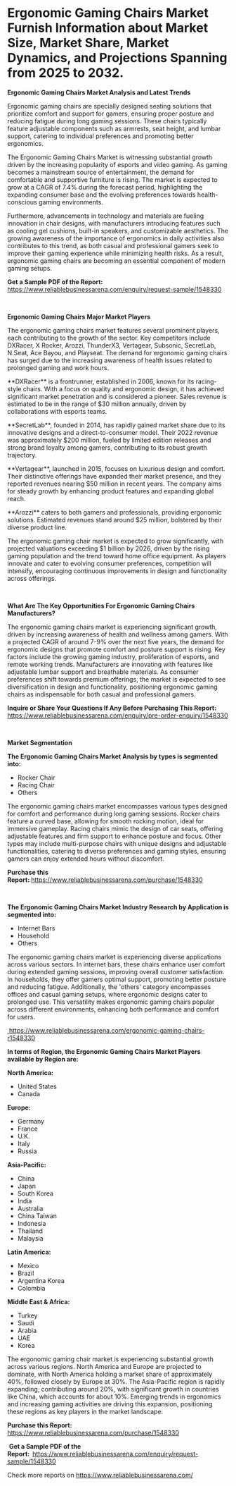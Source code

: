 <p><h1>Ergonomic Gaming Chairs Market Furnish Information about Market Size, Market Share, Market Dynamics, and Projections Spanning from 2025 to 2032.</h1></p><p><strong>Ergonomic Gaming Chairs Market Analysis and Latest Trends</strong></p>
<p><p>Ergonomic gaming chairs are specially designed seating solutions that prioritize comfort and support for gamers, ensuring proper posture and reducing fatigue during long gaming sessions. These chairs typically feature adjustable components such as armrests, seat height, and lumbar support, catering to individual preferences and promoting better ergonomics.</p><p>The Ergonomic Gaming Chairs Market is witnessing substantial growth driven by the increasing popularity of esports and video gaming. As gaming becomes a mainstream source of entertainment, the demand for comfortable and supportive furniture is rising. The market is expected to grow at a CAGR of 7.4% during the forecast period, highlighting the expanding consumer base and the evolving preferences towards health-conscious gaming environments. </p><p>Furthermore, advancements in technology and materials are fueling innovation in chair designs, with manufacturers introducing features such as cooling gel cushions, built-in speakers, and customizable aesthetics. The growing awareness of the importance of ergonomics in daily activities also contributes to this trend, as both casual and professional gamers seek to improve their gaming experience while minimizing health risks. As a result, ergonomic gaming chairs are becoming an essential component of modern gaming setups.</p></p>
<p><strong>Get a Sample PDF of the Report:&nbsp;</strong> <a href="https://www.reliablebusinessarena.com/enquiry/request-sample/1548330?utm_campaign=1841&utm_medium=2&utm_source=Github&utm_content=ia&utm_term=05042025&utm_id=ergonomic-gaming-chairs">https://www.reliablebusinessarena.com/enquiry/request-sample/1548330</a></p>
<p>&nbsp;</p>
<p><strong>Ergonomic Gaming Chairs Major Market Players</strong></p>
<p><p>The ergonomic gaming chairs market features several prominent players, each contributing to the growth of the sector. Key competitors include DXRacer, X Rocker, Arozzi, ThunderX3, Vertagear, Subsonic, SecretLab, N.Seat, Ace Bayou, and Playseat. The demand for ergonomic gaming chairs has surged due to the increasing awareness of health issues related to prolonged gaming and work hours.</p><p>**DXRacer** is a frontrunner, established in 2006, known for its racing-style chairs. With a focus on quality and ergonomic design, it has achieved significant market penetration and is considered a pioneer. Sales revenue is estimated to be in the range of $30 million annually, driven by collaborations with esports teams.</p><p>**SecretLab**, founded in 2014, has rapidly gained market share due to its innovative designs and a direct-to-consumer model. Their 2022 revenue was approximately $200 million, fueled by limited edition releases and strong brand loyalty among gamers, contributing to its robust growth trajectory.</p><p>**Vertagear**, launched in 2015, focuses on luxurious design and comfort. Their distinctive offerings have expanded their market presence, and they reported revenues nearing $50 million in recent years. The company aims for steady growth by enhancing product features and expanding global reach.</p><p>**Arozzi** caters to both gamers and professionals, providing ergonomic solutions. Estimated revenues stand around $25 million, bolstered by their diverse product line.</p><p>The ergonomic gaming chair market is expected to grow significantly, with projected valuations exceeding $1 billion by 2026, driven by the rising gaming population and the trend toward home office equipment. As players innovate and cater to evolving consumer preferences, competition will intensify, encouraging continuous improvements in design and functionality across offerings.</p></p>
<p>&nbsp;</p>
<p><strong>What Are The Key Opportunities For Ergonomic Gaming Chairs Manufacturers?</strong></p>
<p><p>The ergonomic gaming chairs market is experiencing significant growth, driven by increasing awareness of health and wellness among gamers. With a projected CAGR of around 7-9% over the next five years, the demand for ergonomic designs that promote comfort and posture support is rising. Key factors include the growing gaming industry, proliferation of esports, and remote working trends. Manufacturers are innovating with features like adjustable lumbar support and breathable materials. As consumer preferences shift towards premium offerings, the market is expected to see diversification in design and functionality, positioning ergonomic gaming chairs as indispensable for both casual and professional gamers.</p></p>
<p><strong>Inquire or Share Your Questions If Any Before Purchasing This Report:</strong> <a href="https://www.reliablebusinessarena.com/enquiry/pre-order-enquiry/1548330?utm_campaign=1841&utm_medium=2&utm_source=Github&utm_content=ia&utm_term=05042025&utm_id=ergonomic-gaming-chairs">https://www.reliablebusinessarena.com/enquiry/pre-order-enquiry/1548330</a></p>
<p>&nbsp;</p>
<p><strong>Market Segmentation</strong></p>
<p><strong>The Ergonomic Gaming Chairs Market Analysis by types is segmented into:</strong></p>
<p><ul><li>Rocker Chair</li><li>Racing Chair</li><li>Others</li></ul></p>
<p><p>The ergonomic gaming chairs market encompasses various types designed for comfort and performance during long gaming sessions. Rocker chairs feature a curved base, allowing for smooth rocking motion, ideal for immersive gameplay. Racing chairs mimic the design of car seats, offering adjustable features and firm support to enhance posture and focus. Other types may include multi-purpose chairs with unique designs and adjustable functionalities, catering to diverse preferences and gaming styles, ensuring gamers can enjoy extended hours without discomfort.</p></p>
<p><strong>Purchase this Report:&nbsp;</strong><a href="https://www.reliablebusinessarena.com/purchase/1548330?utm_campaign=1841&utm_medium=2&utm_source=Github&utm_content=ia&utm_term=05042025&utm_id=ergonomic-gaming-chairs">https://www.reliablebusinessarena.com/purchase/1548330</a></p>
<p>&nbsp;</p>
<p><strong>The Ergonomic Gaming Chairs Market Industry Research by Application is segmented into:</strong></p>
<p><ul><li>Internet Bars</li><li>Household</li><li>Others</li></ul></p>
<p><p>The ergonomic gaming chairs market is experiencing diverse applications across various sectors. In internet bars, these chairs enhance user comfort during extended gaming sessions, improving overall customer satisfaction. In households, they offer gamers optimal support, promoting better posture and reducing fatigue. Additionally, the 'others' category encompasses offices and casual gaming setups, where ergonomic designs cater to prolonged use. This versatility makes ergonomic gaming chairs popular across different environments, enhancing both performance and comfort for users.</p></p>
<p><a href="https://www.reliablebusinessarena.com/ergonomic-gaming-chairs-r1548330?utm_campaign=1841&utm_medium=2&utm_source=Github&utm_content=ia&utm_term=05042025&utm_id=ergonomic-gaming-chairs">&nbsp;https://www.reliablebusinessarena.com/ergonomic-gaming-chairs-r1548330</a></p>
<p><strong>In terms of Region, the Ergonomic Gaming Chairs Market Players available by Region are:</strong></p>
<p>
    <p> <strong> North America: </strong>
        <ul>
            <li>United States</li>
            <li>Canada</li>
        </ul>
        </p> 
    <p> <strong> Europe: </strong>
        <ul>
            <li>Germany</li>
            <li>France</li>
            <li>U.K.</li>
            <li>Italy</li>
            <li>Russia</li>
        </ul>
        </p> 
    <p> <strong> Asia-Pacific: </strong>
        <ul>
            <li>China</li>
            <li>Japan</li>
            <li>South Korea</li>
            <li>India</li>
            <li>Australia</li>
            <li>China Taiwan</li>
            <li>Indonesia</li>
            <li>Thailand</li>
            <li>Malaysia</li>
        </ul>
        </p> 
    <p> <strong> Latin America: </strong>
        <ul>
            <li>Mexico</li>
            <li>Brazil</li>
            <li>Argentina Korea</li>
            <li>Colombia</li>
        </ul>
        </p> 
    <p> <strong> Middle East & Africa: </strong>
        <ul>
            <li>Turkey</li>
            <li>Saudi</li>
            <li>Arabia</li>
            <li>UAE</li>
            <li>Korea</li>
        </ul>
    </p>
    </p>
<p><p>The ergonomic gaming chair market is experiencing substantial growth across various regions. North America and Europe are projected to dominate, with North America holding a market share of approximately 40%, followed closely by Europe at 30%. The Asia-Pacific region is rapidly expanding, contributing around 20%, with significant growth in countries like China, which accounts for about 10%. Emerging trends in ergonomics and increasing gaming activities are driving this expansion, positioning these regions as key players in the market landscape.</p></p>
<p><strong>Purchase this Report: </strong><a href="https://www.reliablebusinessarena.com/purchase/1548330?utm_campaign=1841&utm_medium=2&utm_source=Github&utm_content=ia&utm_term=05042025&utm_id=ergonomic-gaming-chairs">https://www.reliablebusinessarena.com/purchase/1548330</a></p>
<p>&nbsp;<strong>Get a Sample PDF of the Report:&nbsp;&nbsp;</strong><a href="https://www.reliablebusinessarena.com/enquiry/request-sample/1548330?utm_campaign=1841&utm_medium=2&utm_source=Github&utm_content=ia&utm_term=05042025&utm_id=ergonomic-gaming-chairs">https://www.reliablebusinessarena.com/enquiry/request-sample/1548330</a></p>
<p><strong></strong></p>
<p>Check more reports on <a href="https://www.reliablebusinessarena.com/?utm_campaign=1841&utm_medium=2&utm_source=Github&utm_content=ia&utm_term=05042025&utm_id=ergonomic-gaming-chairs">https://www.reliablebusinessarena.com/</a></p>